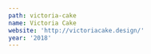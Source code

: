 ```yaml
---
path: victoria-cake
name: Victoria Cake
website: 'http://victoriacake.design/'
year: '2018'
---
```


